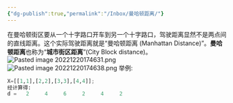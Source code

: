 ```yaml
---
{"dg-publish":true,"permalink":"/Inbox/曼哈顿距离/"}
---
```


在曼哈顿街区要从一个十字路口开车到另一个十字路口，驾驶距离显然不是两点间的直线距离。这个实际驾驶距离就是“曼哈顿距离 (Manhattan Distance)”。**曼哈顿距离**也称为“**城市街区距离**”(City Block distance)。
![Pasted image 20221220174631.png](/img/user/Attachments/Pasted%20image%2020221220174631.png)
![Pasted image 20221220174638.png](/img/user/Attachments/Pasted%20image%2020221220174638.png)
举例:
```python
X=[[1,1],[2,2],[3,3],[4,4]];
经计算得:
d =   2     4     6     2     4     2
```
